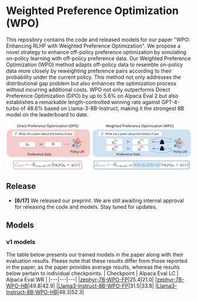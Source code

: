# Weighted Preference Optimization (WPO)
This repository contains the code and released models for our paper "WPO: Enhancing RLHF with Weighted Preference Optimization". We propose a novel strategy to enhance off-policy preference optimization by simulating on-policy learning with off-policy preference data. Our Weighted Preference Optimization (WPO) method adapts off-policy data to resemble on-policy data more closely by reweighting preference pairs according to their probability under the current policy. This method not only addresses the distributional gap problem but also enhances the optimization process without incurring additional costs. WPO not only outperforms Direct Preference Optimization (DPO) by up to 5.6\% on Alpaca Eval 2 but also establishes a remarkable length-controlled winning rate against GPT-4-turbo of 48.6\% based on Llama-3-8B-Instruct, making it the strongest 8B model on the leaderboard to date.

<img src="./figures/wpo.png" width="950px"></img>

## Release
- **[6/17]** We released our preprint. We are still awaiting internal approval for releasing the code and models. Stay tuned for updates.

## Models
### v1 models
The table below presents our trained models in the paper along with their evaluation results. Please note that these results differ from those reported in the paper, as the paper provides average results, whereas the results below pertain to individual checkpoints.
| Checkpoint | Alpaca Eval LC | Alpaca Eval WR |
|---|---|---|
|[zephyr-7B-WPO-FP](https://huggingface.co/wzhouad/zephyr-7B-WPO-FP)|25.4|21.0|
|[zephyr-7B-WPO-HB](https://huggingface.co/wzhouad/zephyr-7B-WPO-HB)|49.8|42.9|
|[Llama3-Instruct-8B-WPO-FP](https://huggingface.co/wzhouad/Llama3-Instruct-8B-WPO-FP)|31.5|33.8|
|[Llama3-Instruct-8B-WPO-HB](https://huggingface.co/wzhouad/Llama3-Instruct-8B-WPO-HB)|48.3|52.3|
